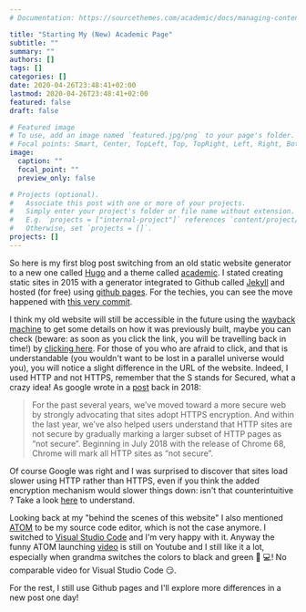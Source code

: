 ```yaml
---
# Documentation: https://sourcethemes.com/academic/docs/managing-content/

title: "Starting My (New) Academic Page"
subtitle: ""
summary: ""
authors: []
tags: []
categories: []
date: 2020-04-26T23:48:41+02:00
lastmod: 2020-04-26T23:48:41+02:00
featured: false
draft: false

# Featured image
# To use, add an image named `featured.jpg/png` to your page's folder.
# Focal points: Smart, Center, TopLeft, Top, TopRight, Left, Right, BottomLeft, Bottom, BottomRight.
image:
  caption: ""
  focal_point: ""
  preview_only: false

# Projects (optional).
#   Associate this post with one or more of your projects.
#   Simply enter your project's folder or file name without extension.
#   E.g. `projects = ["internal-project"]` references `content/project/deep-learning/index.md`.
#   Otherwise, set `projects = []`.
projects: []
---
```


So here is my first blog post switching from an old static website generator to a new one called [Hugo](https://gohugo.io/) and a theme called [academic](https://sourcethemes.com/academic/). I stated creating static sites in 2015 with a generator integrated to Github called [Jekyll](https://jekyllrb.com/) and hosted (for free) using [github pages](https://pages.github.com/). For the techies, you can see the move happened with [this very commit](https://github.com/remisharrock/remisharrock.github.io/commit/97acdd0eebb72325baca5ad5123df35d6170097c).

I think my old website will still be accessible in the future using the [wayback machine](http://web.archive.org/) to get some details on how it was previously built, maybe you can check (beware: as soon as you click the link, you will be travelling back in time!) by [clicking here](https://web.archive.org/web/20160409092644/http://www.remisharrock.fr/about/website/). For those of you who are afraid to click, and that is understandable (you wouldn't want to be lost in a parallel universe would you), you will notice a slight difference in the URL of the website. Indeed, I used HTTP and not HTTPS, remember that the S stands for Secured, what a crazy idea! As google wrote in a [post](https://security.googleblog.com/2018/02/a-secure-web-is-here-to-stay.html) back in 2018:
> For the past several years, we’ve moved toward a more secure web by strongly advocating that sites adopt HTTPS encryption. And within the last year, we’ve also helped users understand that HTTP sites are not secure by gradually marking a larger subset of HTTP pages as “not secure”. Beginning in July 2018 with the release of Chrome 68, Chrome will mark all HTTP sites as “not secure”.

Of course Google was right and I was surprised to discover that sites load slower using HTTP rather than HTTPS, even if you think the added encryption mechanism would slower things down: isn't that counterintuitive ? Take a look [here](https://scotthelme.co.uk/still-think-you-dont-need-https/) to understand.

Looking back at my "behind the scenes of this website" I also mentioned [ATOM](atom.io) to be my source code editor, which is not the case anymore. I switched to [Visual Studio Code](https://code.visualstudio.com/) and I'm very happy with it. Anyway the funny ATOM launching [video](https://www.youtube.com/watch?v=Y7aEiVwBAdk) is still on Youtube and I still like it a lot, especially when grandma switches the colors to black and green :older_woman: :computer:! No comparable video for Visual Studio Code :smirk:.

For the rest, I still use Github pages and I'll explore more differences in a new post one day!